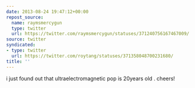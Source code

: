 ```yaml
---
date: 2013-08-24 19:47:12+00:00
repost_source:
  name: raymsmercygun
  type: twitter
  url: https://twitter.com/raymsmercygun/statuses/371240756167467009/
source: twitter
syndicated:
- type: twitter
  url: https://twitter.com/roytang/statuses/371358048700231680/
title: ''
---
```


i just found out that ultraelectromagnetic pop is 20years old . cheers!